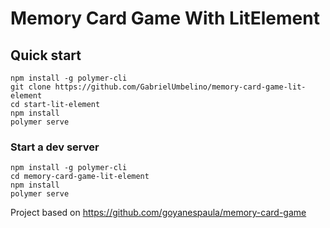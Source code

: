 # Memory Card Game With LitElement


## Quick start

```
npm install -g polymer-cli
git clone https://github.com/GabrielUmbelino/memory-card-game-lit-element
cd start-lit-element
npm install
polymer serve
```

### Start a dev server

```
npm install -g polymer-cli
cd memory-card-game-lit-element
npm install
polymer serve
```
Project based on https://github.com/goyanespaula/memory-card-game

